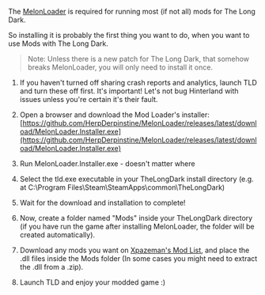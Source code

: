 The [MelonLoader](https://github.com/HerpDerpinstine/MelonLoader) is required for running most (if not all) mods for The Long Dark.

So installing it is probably the first thing you want to do, when you want to use Mods with The Long Dark.
> Note: Unless there is a new patch for The Long Dark, that somehow breaks MelonLoader, you will only need to install it once.

1. If you haven't turned off sharing crash reports and analytics, launch TLD and turn these off first.
It's important! Let's not bug Hinterland with issues unless you're certain it's their fault.

2. Open a browser and  download the Mod Loader's installer: [https://github.com/HerpDerpinstine/MelonLoader/releases/latest/download/MelonLoader.Installer.exe](https://github.com/HerpDerpinstine/MelonLoader/releases/latest/download/MelonLoader.Installer.exe)

3. Run MelonLoader.Installer.exe - doesn't matter where

4. Select the tld.exe executable in your TheLongDark install directory 
(e.g. at C:\Program Files\Steam\SteamApps\common\TheLongDark)

5. Wait for the download and installation to complete!

6. Now, create a folder named "Mods" inside your TheLongDark directory (if you have run the game after installing MelonLoader, the folder will be created automatically).

7. Download any mods you want on [Xpazeman's Mod List](http://xpazeman.com/tld-mod-list/), and place the .dll files inside the Mods folder (In some cases you might need to extract the .dll from a .zip).

8. Launch TLD and enjoy your modded game :)
